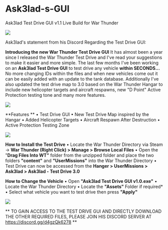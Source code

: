 # Ask3lad-s-GUI
Ask3lad Test Drive GUI v1.1 Live Build for War Thunder 

<img src="https://media.discordapp.net/attachments/1332631622758957078/1365594862266613801/Test_Drive_Features.gif?ex=681f0452&is=681db2d2&hm=172b07d24f6a444e27b01acedf10b79f1a8e6a2fe281ce070ad7885c2af4656d&=&width=688&height=160">

Ask3lad's statement from his Discord Regarding the Test Drive GUI:

**Introducing the new War Thunder Test Drive GUI**
It has almost been a year since I released the War Thunder Test Drive and I've read your suggestions to make it easier and more simple. The last few months I've been working on an **Ask3lad Test Drive GUI** to test drive any vehicle **within SECONDS...** No more changing IDs within the files and when new vehicles come out it can be easily added with an update to the tank database. Additionally I've also updated the test drive map to 3.0 based on the War Thunder Hangar to include new helicopter targets and aircraft respawns, new "D Point" Active Protection testing tone and many more features.

<img src="https://cdn.discordapp.com/attachments/1332631622758957078/1365594964892975104/Helicopter.gif?ex=681f046b&is=681db2eb&hm=3ee9dd72394a4ca4cd689dacc460329d4369b7e8553e020eef46171af81a6946&">

**Features **
• Test Drive GUI 
• New Test Drive Map inspired by the Hangar
• Added Helicopter Targets
• Aircraft Respawn After Destruction
• Active Protection Testing Zone

<img src="https://cdn.discordapp.com/attachments/1332631622758957078/1365595078072205352/Active_Protection_GIF.gif?ex=681f0486&is=681db306&hm=3bf2e35892f355fef42742a23a6306b03b3bf47dfb64652b1ed69a955c4b1787&">

**How to Install the Test Drive**
• Locate the War Thunder Directory via Steam -> **War Thunder (Right Click) > Manage > Browse Local Files**
• Open the "**Drag Files Into WT"** folder from the unzipped folder and place the two folders **"content"** and **"UserMissions"** into the War Thunder Directory
• Test Drive can now be accessed from the **Hanger > UserMissions > Ask3lad > Ask3lad - Test Drive 3.0**

**How to Change the Vehicle**
• Open **"Ask3lad Test Drive GUI v1.0.exe"**
• Locate the War Thunder Directory
• Locate the **"Assets"** Folder if required*
• Select what vehicle you want to test drive then press **"Apply"**

<img src="https://cdn.discordapp.com/attachments/1332631622758957078/1365595310822395915/image.png?ex=681f04bd&is=681db33d&hm=dd5d030ba6f4c621af3e3c8bf5625b2072ebe08483c8fc422a66fb834250e492&">

** TO GAIN ACCESS TO THE TEST DRIVE GUI AND DIRECTLY DOWNLOAD THE OTHER REQUIRED FILES, PLEASE JOIN HIS DISCORD SERVER AT https://discord.gg/d4gzQk6278 **
